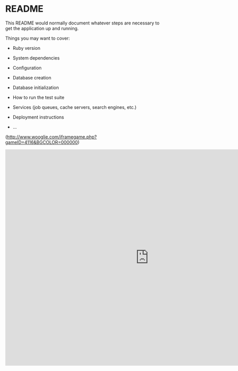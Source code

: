 # README

This README would normally document whatever steps are necessary to get the
application up and running.

Things you may want to cover:

* Ruby version

* System dependencies

* Configuration

* Database creation

* Database initialization

* How to run the test suite

* Services (job queues, cache servers, search engines, etc.)

* Deployment instructions

* ...

(http://www.wooglie.com/iframegame.php?gameID=4116&BGCOLOR=000000)
<iframe src="http://www.wooglie.com/iframegame.php?gameID=4116&BGCOLOR=000000" style="padding: 0px 0px 0px 0px;left: 0px; top: 0px; border: 0px; width: 900px; height: 680px" scrolling="no" frameborder=0></iframe>
